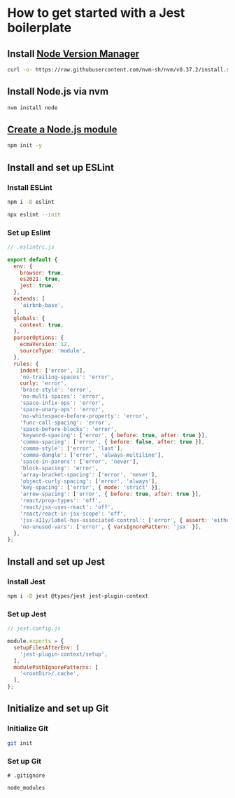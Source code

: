 # How to get started with a Jest boilerplate

## Install [Node Version Manager](https://github.com/nvm-sh/nvm)
``` bash
curl -o- https://raw.githubusercontent.com/nvm-sh/nvm/v0.37.2/install.sh | zsh
```

## Install Node.js via nvm
``` bash
nvm install node
```

## [Create a Node.js module](https://docs.npmjs.com/creating-node-js-modules)
``` bash
npm init -y
```

## Install and set up ESLint

### Install ESLint

``` bash
npm i -D eslint

npx eslint --init
```

### Set up Eslint

``` javascript
// .eslintrc.js

export default {
  env: {
    browser: true,
    es2021: true,
    jest: true,
  },
  extends: [
    'airbnb-base',
  ],
  globals: {
    context: true,
  },
  parserOptions: {
    ecmaVersion: 12,
    sourceType: 'module',
  },
  rules: {
    indent: ['error', 2],
    'no-trailing-spaces': 'error',
    curly: 'error',
    'brace-style': 'error',
    'no-multi-spaces': 'error',
    'space-infix-ops': 'error',
    'space-unary-ops': 'error',
    'no-whitespace-before-property': 'error',
    'func-call-spacing': 'error',
    'space-before-blocks': 'error',
    'keyword-spacing': ['error', { before: true, after: true }],
    'comma-spacing': ['error', { before: false, after: true }],
    'comma-style': ['error', 'last'],
    'comma-dangle': ['error', 'always-multiline'],
    'space-in-parens': ['error', 'never'],
    'block-spacing': 'error',
    'array-bracket-spacing': ['error', 'never'],
    'object-curly-spacing': ['error', 'always'],
    'key-spacing': ['error', { mode: 'strict' }],
    'arrow-spacing': ['error', { before: true, after: true }],
    'react/prop-types': 'off',
    'react/jsx-uses-react': 'off',
    'react/react-in-jsx-scope': 'off',
    'jsx-a11y/label-has-associated-control': ['error', { assert: 'either' }],
    'no-unused-vars': ['error', { varsIgnorePattern: 'jsx' }],
  },
};

```

## Install and set up Jest

### Install Jest

``` bash
npm i -D jest @types/jest jest-plugin-context
```

### Set up Jest

``` javascript
// jest.config.js

module.exports = {
  setupFilesAfterEnv: [
    'jest-plugin-context/setup',
  ],
  modulePathIgnorePatterns: [
    '<rootDir>/.cache',
  ],
};

```

## Initialize and set up Git

### Initialize Git

``` bash
git init
```

### Set up Git

``` gitignore
# .gitignore

node_modules

```

